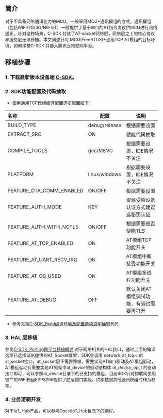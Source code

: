 ## 简介

对于不具备网络通讯能力的MCU，一般采用MCU+通讯模组的方式，通讯模组（包括WiFi/2G/4G/NB-IoT）一般提供了基于串口的AT指令协议供MCU进行网络通讯。针对这种场景，C-SDK 封装了AT-socket网络层，网络层之上的核心协议和服务层无须移植。本文阐述针对 MCU(FreeRTOS)+通用TCP AT模组的目标环境，如何移植C-SDK 并接入腾讯云物联网平台。

## 移植步骤

### 1. 下载最新版本设备端 [C-SDK](https://github.com/tencentyun/qcloud-iot-sdk-embedded-c)。

### 2. SDK功能配置及代码抽取
-  使用通用TCP模组编译配置选项配置如下:

| 名称                             | 配置        | 说明                                                         |
| :------------------------------- | ------------- | ------------------------------------------------------------ |
| BUILD_TYPE                       | debug/release | 根据需要设置 |
| EXTRACT_SRC                      | ON       | 使能代码抽取                                               |
| COMPILE_TOOLS                    | gcc/MSVC      | 根据需要设置，IDE情况不关注            |
| PLATFORM                         | linux/windows | 根据需要设置，IDE情况不关注                |
| FEATURE_OTA_COMM_ENABLED         | ON/OFF       | 根据需要设置                     |
| FEATURE_AUTH_MODE                | KEY      | 资源受限设备认证方式建议选秘钥认证    |
| FEATURE_AUTH_WITH_NOTLS          | ON/OFF        | 根据需要是否使能TLS             |
| FEATURE_AT_TCP_ENABLED           | ON        | AT模组TCP功能开关                        |
| FEATURE_AT_UART_RECV_IRQ         | ON        | AT模组中断接受功能开关                |
| FEATURE_AT_OS_USED               | ON        | AT模组多线程功能开关                         |
| FEATURE_AT_DEBUG              | OFF      | 默认关闭AT模组调试功能，有调试需要再打开|

- 参考文档[C-SDK_Build编译环境及配置选项说明]()抽取代码

### 3. HAL 层移植

参见[C-SDK_Porting跨平台移植概述]()
对于网络相关的HAL接口，通过上面的编译选项已选择SDK提供的AT_Socket框架，SDK会调用 network_at_tcp.c 的at_socket接口，at_socket层不需要移植，需要实现AT串口驱动及AT模组驱动，AT模组驱动只需要实现AT框架中at_device的驱动结构体 *at_device_op_t* 的驱动接口即可，可以参照at_device目录下的已支持的模组。目前SDK针对物联网使用较广的WiFi模组ESP8266提供了底层接口实现，供移植到其他通讯模组时作为参考。

### 4. 业务逻辑开发

对于IoT_Hub产品，可以参考Docs/IoT_Hub目录下的例程。

